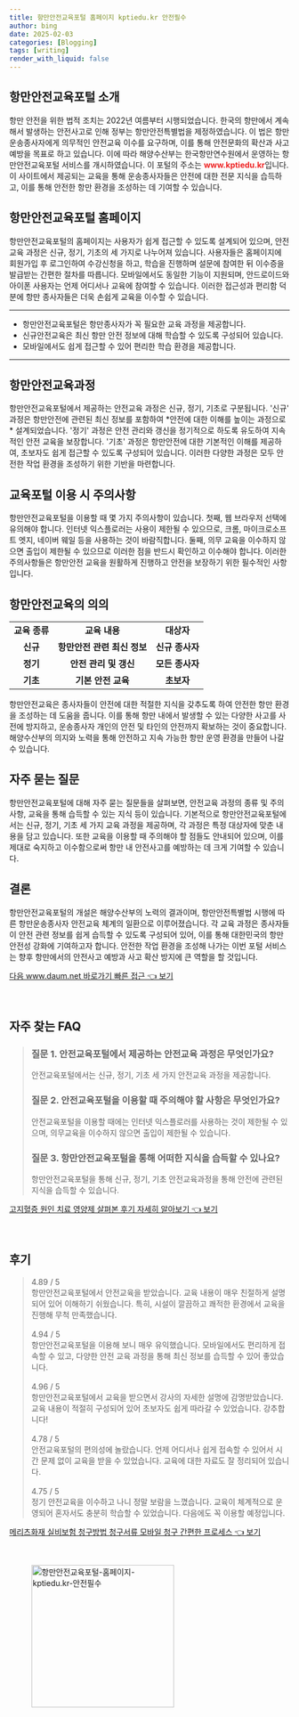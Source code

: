```yaml
---
title: 항만안전교육포털 홈페이지 kptiedu.kr 안전필수
author: bing
date: 2025-02-03
categories: [Blogging]
tags: [writing]
render_with_liquid: false
---
```



<h2 id='항만안전교육포털_소개'>항만안전교육포털 소개</h2>

<p>항만 안전을 위한 법적 조치는 2022년 여름부터 시행되었습니다. 한국의 항만에서 계속해서 발생하는 안전사고로 인해 정부는 항만안전특별법을 제정하였습니다. 이 법은 항만운송종사자에게 의무적인 안전교육 이수를 요구하며, 이를 통해 안전문화의 확산과 사고 예방을 목표로 하고 있습니다. 이에 따라 해양수산부는 한국항만연수원에서 운영하는 항만안전교육포털 서비스를 개시하였습니다. 이 포털의 주소는 <b><span style="color: #ee2323;">www.kptiedu.kr</span></b>입니다. 이 사이트에서 제공되는 교육을 통해 운송종사자들은 안전에 대한 전문 지식을 습득하고, 이를 통해 안전한 항만 환경을 조성하는 데 기여할 수 있습니다.</p>

<h2 id='항만안전교육포털_홈페이지'>항만안전교육포털 홈페이지</h2>

<p>항만안전교육포털의 홈페이지는 사용자가 쉽게 접근할 수 있도록 설계되어 있으며, 안전교육 과정은 신규, 정기, 기초의 세 가지로 나누어져 있습니다. 사용자들은 홈페이지에 회원가입 후 로그인하여 수강신청을 하고, 학습을 진행하며 설문에 참여한 뒤 이수증을 발급받는 간편한 절차를 따릅니다. 모바일에서도 동일한 기능이 지원되며, 안드로이드와 아이폰 사용자는 언제 어디서나 교육에 참여할 수 있습니다. 이러한 접근성과 편리함 덕분에 항만 종사자들은 더욱 손쉽게 교육을 이수할 수 있습니다.</p>

<hr />

<ul>
    <li>항만안전교육포털은 항만종사자가 꼭 필요한 교육 과정을 제공합니다.</li>
    <li>신규안전교육은 최신 항만 안전 정보에 대해 학습할 수 있도록 구성되어 있습니다.</li>
    <li>모바일에서도 쉽게 접근할 수 있어 편리한 학습 환경을 제공합니다.</li>
</ul>

<hr />

<h2 id='항만안전교육과정'>항만안전교육과정</h2>

<p>항만안전교육포털에서 제공하는 안전교육 과정은 신규, 정기, 기초로 구분됩니다. '신규' 과정은 항만안전에 관련된 최신 정보를 포함하여 *안전에 대한 이해를 높이는 과정으로* 설계되었습니다. '정기' 과정은 안전 관리와 갱신을 정기적으로 하도록 유도하여 지속적인 안전 교육을 보장합니다. '기초' 과정은 항만안전에 대한 기본적인 이해를 제공하여, 초보자도 쉽게 접근할 수 있도록 구성되어 있습니다. 이러한 다양한 과정은 모두 안전한 작업 환경을 조성하기 위한 기반을 마련합니다.</p>

<h2 id='교육포털_이용시_주의사항'>교육포털 이용 시 주의사항</h2>

<p>항만안전교육포털을 이용할 때 몇 가지 주의사항이 있습니다. 첫째, 웹 브라우저 선택에 유의해야 합니다. 인터넷 익스플로러는 사용이 제한될 수 있으므로, 크롬, 마이크로소프트 엣지, 네이버 웨일 등을 사용하는 것이 바람직합니다. 둘째, 의무 교육을 이수하지 않으면 출입이 제한될 수 있으므로 이러한 점을 반드시 확인하고 이수해야 합니다. 이러한 주의사항들은 항만안전 교육을 원활하게 진행하고 안전을 보장하기 위한 필수적인 사항입니다.</p>

<h2 id='항만안전교육의_의의'>항만안전교육의 의의</h2>

<table>
    <tr>
        <td style="text-align: center; height: 17px;"><b>교육 종류</b></td>
        <td style="text-align: center; height: 17px;"><b>교육 내용</b></td>
        <td style="text-align: center; height: 17px;"><b>대상자</b></td>
    </tr>
    <tr>
        <td style="text-align: center; height: 17px;"><b>신규</b></td>
        <td style="text-align: center; height: 17px;"><b>항만안전 관련 최신 정보</b></td>
        <td style="text-align: center; height: 17px;"><b>신규 종사자</b></td>
    </tr>
    <tr>
        <td style="text-align: center; height: 17px;"><b>정기</b></td>
        <td style="text-align: center; height: 17px;"><b>안전 관리 및 갱신</b></td>
        <td style="text-align: center; height: 17px;"><b>모든 종사자</b></td>
    </tr>
    <tr>
        <td style="text-align: center; height: 17px;"><b>기초</b></td>
        <td style="text-align: center; height: 17px;"><b>기본 안전 교육</b></td>
        <td style="text-align: center; height: 17px;"><b>초보자</b></td>
    </tr>
</table>

<p>항만안전교육은 종사자들이 안전에 대한 적절한 지식을 갖추도록 하여 안전한 항만 환경을 조성하는 데 도움을 줍니다. 이를 통해 항만 내에서 발생할 수 있는 다양한 사고를 사전에 방지하고, 운송종사자 개인의 안전 및 타인의 안전까지 확보하는 것이 중요합니다. 해양수산부의 의지와 노력을 통해 안전하고 지속 가능한 항만 운영 환경을 만들어 나갈 수 있습니다.</p>

<h2 id='자주_묻는_질문'>자주 묻는 질문</h2>

<p>항만안전교육포털에 대해 자주 묻는 질문들을 살펴보면, 안전교육 과정의 종류 및 주의사항, 교육을 통해 습득할 수 있는 지식 등이 있습니다. 기본적으로 항만안전교육포털에서는 신규, 정기, 기초 세 가지 교육 과정을 제공하며, 각 과정은 특정 대상자에 맞춘 내용을 담고 있습니다. 또한 교육을 이용할 때 주의해야 할 점들도 안내되어 있으며, 이를 제대로 숙지하고 이수함으로써 항만 내 안전사고를 예방하는 데 크게 기여할 수 있습니다.</p>

<h2 id='결론'>결론</h2>

<p>항만안전교육포털의 개설은 해양수산부의 노력의 결과이며, 항만안전특별법 시행에 따른 항만운송종사자 안전교육 체계의 일환으로 이루어졌습니다. 각 교육 과정은 종사자들이 안전 관련 정보를 쉽게 습득할 수 있도록 구성되어 있어, 이를 통해 대한민국의 항만 안전성 강화에 기여하고자 합니다. 안전한 작업 환경을 조성해 나가는 이번 포털 서비스는 향후 항만에서의 안전사고 예방과 사고 확산 방지에 큰 역할을 할 것입니다.</p>


<p><a class="click-button" title="다음 www.daum.net 바로가기 빠른 접근" href="https://24nara.github.io/posts/%EB%8B%A4%EC%9D%8C-www.daum.net-%EB%B0%94%EB%A1%9C%EA%B0%80%EA%B8%B0-%EB%B9%A0%EB%A5%B8-%EC%A0%91%EA%B7%BC/" rel="dofollow">다음 www.daum.net 바로가기 빠른 접근 👈 보기</a></p><br>
<h2 id='자주_찾는_FAQ'>자주 찾는 FAQ</h2>
<div itemscope="" itemtype="https://schema.org/FAQPage"> 
<blockquote> 
<div itemscope="" itemprop="mainEntity" itemtype="https://schema.org/Question"> 
<h3 itemprop="name">질문 1. 안전교육포털에서 제공하는 안전교육 과정은 무엇인가요?</h3> 
<div itemscope="" itemprop="acceptedAnswer" itemtype="https://schema.org/Answer"> 
<span itemprop="text"> 
<p>안전교육포털에서는 신규, 정기, 기초 세 가지 안전교육 과정을 제공합니다.</p> 
</span> 
</div> 
</div> 
<div itemscope="" itemprop="mainEntity" itemtype="https://schema.org/Question"> 
<h3 itemprop="name">질문 2. 안전교육포털을 이용할 때 주의해야 할 사항은 무엇인가요?</h3> 
<div itemscope="" itemprop="acceptedAnswer" itemtype="https://schema.org/Answer"> 
<span itemprop="text"> 
<p>안전교육포털을 이용할 때에는 인터넷 익스플로러를 사용하는 것이 제한될 수 있으며, 의무교육을 이수하지 않으면 출입이 제한될 수 있습니다.</p> 
</span> 
</div> 
</div> 
<div itemscope="" itemprop="mainEntity" itemtype="https://schema.org/Question"> 
<h3 itemprop="name">질문 3. 항만안전교육포털을 통해 어떠한 지식을 습득할 수 있나요?</h3> 
<div itemscope="" itemprop="acceptedAnswer" itemtype="https://schema.org/Answer"> 
<span itemprop="text"> 
<p>항만안전교육포털을 통해 신규, 정기, 기초 안전교육과정을 통해 안전에 관련된 지식을 습득할 수 있습니다.</p> 
</span> 
</div> 
</div> 
</blockquote> 
</div>
<p><a class="click-button" title="고지혈증 원인 치료 영양제 살펴본 후기 자세히 알아보기" href="https://24nara.github.io/posts/%EA%B3%A0%EC%A7%80%ED%98%88%EC%A6%9D-%EC%9B%90%EC%9D%B8-%EC%B9%98%EB%A3%8C-%EC%98%81%EC%96%91%EC%A0%9C-%EC%82%B4%ED%8E%B4%EB%B3%B8-%ED%9B%84%EA%B8%B0-%EC%9E%90%EC%84%B8%ED%9E%88-%EC%95%8C%EC%95%84%EB%B3%B4%EA%B8%B0/" rel="dofollow">고지혈증 원인 치료 영양제 살펴본 후기 자세히 알아보기 👈 보기</a></p><br>
<h2 id='후기'>후기</h2>
<div itemscope itemtype="https://schema.org/Product">
  <blockquote>
  <div itemprop="review" itemscope itemtype="https://schema.org/Review">
      <div itemprop="reviewRating" itemscope itemtype="https://schema.org/Rating"> <span itemprop="ratingValue">4.89</span> / <span itemprop="bestRating">5</span> </div>
      <span itemprop="reviewBody">항만안전교육포털에서 안전교육을 받았습니다. 교육 내용이 매우 친절하게 설명되어 있어 이해하기 쉬웠습니다. 특히, 시설이 깔끔하고 쾌적한 환경에서 교육을 진행해 무척 만족했습니다.</span>
  </div>
  <br>
  <div itemprop="review" itemscope itemtype="https://schema.org/Review">
      <div itemprop="reviewRating" itemscope itemtype="https://schema.org/Rating"> <span itemprop="ratingValue">4.94</span> / <span itemprop="bestRating">5</span> </div>
      <span itemprop="reviewBody">항만안전교육포털을 이용해 보니 매우 유익했습니다. 모바일에서도 편리하게 접속할 수 있고, 다양한 안전 교육 과정을 통해 최신 정보를 습득할 수 있어 좋았습니다.</span>
  </div>
  <br>
  <div itemprop="review" itemscope itemtype="https://schema.org/Review">
      <div itemprop="reviewRating" itemscope itemtype="https://schema.org/Rating"> <span itemprop="ratingValue">4.96</span> / <span itemprop="bestRating">5</span> </div>
      <span itemprop="reviewBody">항만안전교육포털에서 교육을 받으면서 강사의 자세한 설명에 감명받았습니다. 교육 내용이 적절히 구성되어 있어 초보자도 쉽게 따라갈 수 있었습니다. 강추합니다!</span>
  </div>
  <br>
  <div itemprop="review" itemscope itemtype="https://schema.org/Review">
      <div itemprop="reviewRating" itemscope itemtype="https://schema.org/Rating"> <span itemprop="ratingValue">4.78</span> / <span itemprop="bestRating">5</span> </div>
      <span itemprop="reviewBody">안전교육포털의 편의성에 놀랐습니다. 언제 어디서나 쉽게 접속할 수 있어서 시간 문제 없이 교육을 받을 수 있었습니다. 교육에 대한 자료도 잘 정리되어 있습니다.</span>
  </div>
  <br>
  <div itemprop="review" itemscope itemtype="https://schema.org/Review">
      <div itemprop="reviewRating" itemscope itemtype="https://schema.org/Rating"> <span itemprop="ratingValue">4.75</span> / <span itemprop="bestRating">5</span> </div>
      <span itemprop="reviewBody">정기 안전교육을 이수하고 나니 정말 보람을 느꼈습니다. 교육이 체계적으로 운영되어 혼자서도 충분히 학습할 수 있었습니다. 다음에도 꼭 이용할 예정입니다.</span>
  </div>
  </blockquote>
</div>
<p><a class="click-button" title="메리츠화재 실비보험 청구방법 청구서류 모바일 청구 간편한 프로세스" href="https://24nara.github.io/posts/%EB%A9%94%EB%A6%AC%EC%B8%A0%ED%99%94%EC%9E%AC-%EC%8B%A4%EB%B9%84%EB%B3%B4%ED%97%98-%EC%B2%AD%EA%B5%AC%EB%B0%A9%EB%B2%95-%EC%B2%AD%EA%B5%AC%EC%84%9C%EB%A5%98-%EB%AA%A8%EB%B0%94%EC%9D%BC-%EC%B2%AD%EA%B5%AC-%EA%B0%84%ED%8E%B8%ED%95%9C-%ED%94%84%EB%A1%9C%EC%84%B8%EC%8A%A4/" rel="dofollow">메리츠화재 실비보험 청구방법 청구서류 모바일 청구 간편한 프로세스 👈 보기</a></p><br>
<figure class="image"><img src="https://24nara.github.io/assets/img/thumbnail/항만안전교육포털-홈페이지-kptiedu.kr-안전필수.webp" alt="항만안전교육포털-홈페이지-kptiedu.kr-안전필수" width="256" height="256"></figure>